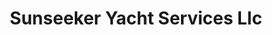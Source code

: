 ---
title: "Sunseeker Yacht Services Llc"
url: /sebastian/sunseeker-yacht-services-llc/
shop: Boot
---